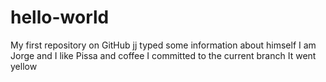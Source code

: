 # hello-world
My first repository on GitHub
jj typed some information about himself
I am Jorge and I like Pissa and coffee
I committed to the current branch
It went yellow
